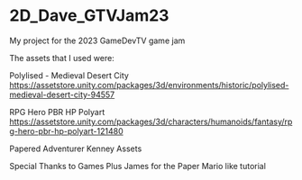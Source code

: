 # 2D_Dave_GTVJam23
My project for the 2023 GameDevTV game jam


The assets that I used were:

Polylised - Medieval Desert City
https://assetstore.unity.com/packages/3d/environments/historic/polylised-medieval-desert-city-94557

RPG Hero PBR HP Polyart
https://assetstore.unity.com/packages/3d/characters/humanoids/fantasy/rpg-hero-pbr-hp-polyart-121480

Papered Adventurer
Kenney Assets

Special Thanks to Games Plus James for the Paper Mario like tutorial